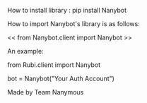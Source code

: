 How to install library :  pip install Nanybot

How to import Nanybot's library is as follows:

<< from Nanybot.client import Nanybot >>

An example:

from Rubi.client import Nanybot

bot = Nanybot("Your Auth Account")

Made by Team Nanymous
